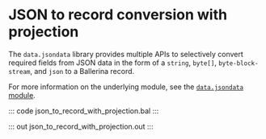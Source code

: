 # JSON to record conversion with projection

The `data.jsondata` library provides multiple APIs to selectively convert required fields from JSON data in the form of a `string`, `byte[]`, `byte-block-stream`, and `json` to a Ballerina record.

For more information on the underlying module, see the [`data.jsondata` module](https://lib.ballerina.io/ballerina/data.jsondata/latest/).

::: code json_to_record_with_projection.bal :::

::: out json_to_record_with_projection.out :::
